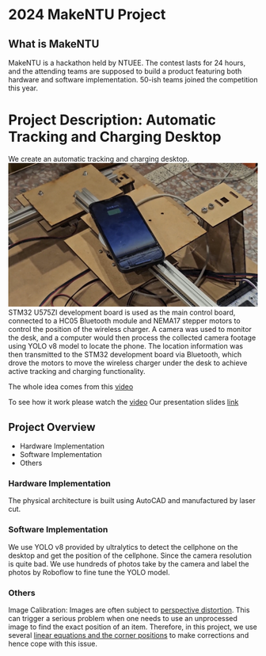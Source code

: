# 2024 MakeNTU Project

## What is MakeNTU

MakeNTU is a hackathon held by NTUEE. The contest lasts for 24 hours, and the attending teams are supposed to build a product featuring both hardware and software implementation. 50-ish teams joined the competition this year.

# Project Description: Automatic Tracking and Charging Desktop

We create an automatic tracking and charging desktop. 
<img src = './success_charging.jpg'>
STM32 U575ZI development board is used as the main control board, connected to a HC05 Bluetooth module and NEMA17 stepper motors to control the position of the wireless charger. A camera was used to monitor the desk, and a computer would then process the collected camera footage using YOLO v8 model to locate the phone. The location information was then transmitted to the STM32 development board via Bluetooth, which drove the motors to move the wireless charger under the desk to achieve active tracking and charging functionality.

The whole idea comes from this [video](https://www.youtube.com/watch?v=JrasYJDyg4Q)

To see how it work please watch the [video](https://drive.google.com/file/d/1D8ejN8aws75AzB3uTx0aBy2nEfk7af9W/view?usp=sharing) 
Our presentation slides [link](https://docs.google.com/presentation/d/15X92Lmv90sgRnkveBSQfuRx1iELKd2kf/edit?usp=sharing&ouid=102782269072995870803&rtpof=true&sd=true)

## Project Overview

- Hardware Implementation
- Software Implementation
- Others

### Hardware Implementation

The physical architecture is built using AutoCAD and manufactured by laser cut.

### Software Implementation
We use YOLO v8 provided by ultralytics to detect the cellphone on the desktop and get the position of the cellphone. Since the camera resolution is quite bad. We use hundreds of photos take by the camera and label the photos by Roboflow to fine tune the YOLO model.

### Others

Image Calibration:
Images are often subject to [perspective distortion](https://en.wikipedia.org/wiki/Perspective_distortion). This can trigger a serious problem when one needs to use an unprocessed image to find the exact position of an item. Therefore, in this project, we use several [linear equations and the corner positions](https://jason-chen-1992.weebly.com/home/-perspective-distortion-correction) to make corrections and hence cope with this issue.
